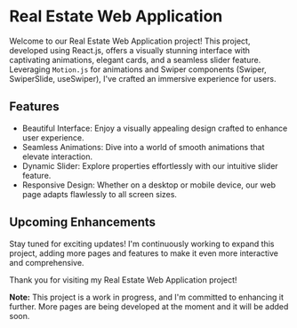 # Real Estate Web Application

Welcome to our Real Estate Web Application project! This project, developed using React.js, offers a visually stunning interface with captivating animations, elegant cards, and a seamless slider feature. Leveraging `Motion.js` for animations and Swiper components (Swiper, SwiperSlide, useSwiper), I've crafted an immersive experience for users.

## Features
- Beautiful Interface: Enjoy a visually appealing design crafted to enhance user experience.
- Seamless Animations: Dive into a world of smooth animations that elevate interaction.
- Dynamic Slider: Explore properties effortlessly with our intuitive slider feature.
- Responsive Design: Whether on a desktop or mobile device, our web page adapts flawlessly to all screen sizes.

## Upcoming Enhancements
Stay tuned for exciting updates! I'm continuously working to expand this project, adding more pages and features to make it even more interactive and comprehensive.

Thank you for visiting my Real Estate Web Application project!

**Note:** This project is a work in progress, and I'm committed to enhancing it further. More pages are being developed at the moment and it will be added soon.

